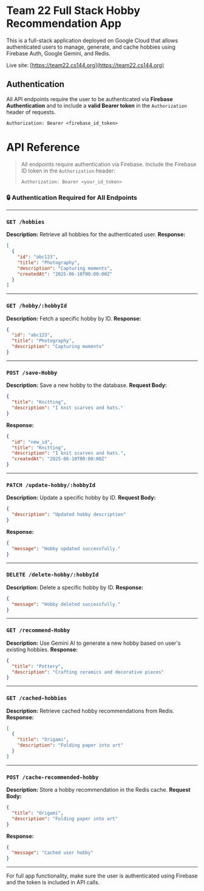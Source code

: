 # Team 22 Full Stack Hobby Recommendation App

This is a full-stack application deployed on Google Cloud that allows authenticated users to manage, generate, and cache hobbies using Firebase Auth, Google Gemini, and Redis.

Live site: [https://team22.cs144.org](https://team22.cs144.org)

## Authentication

All API endpoints require the user to be authenticated via **Firebase Authentication** and to include a **valid Bearer token** in the `Authorization` header of requests.

```http
Authorization: Bearer <firebase_id_token>
```
# API Reference

> All endpoints require authentication via Firebase.
> Include the Firebase ID token in the `Authorization` header:
>
> ```
> Authorization: Bearer <your_id_token>
> ```

### 🔒 Authentication Required for All Endpoints

---

### `GET /hobbies`
**Description:** Retrieve all hobbies for the authenticated user.
**Response:**
```json
[
  {
    "id": "abc123",
    "title": "Photography",
    "description": "Capturing moments",
    "createdAt": "2025-06-10T00:00:00Z"
  }
]
```

---

### `GET /hobby/:hobbyId`
**Description:** Fetch a specific hobby by ID.
**Response:**
```json
{
  "id": "abc123",
  "title": "Photography",
  "description": "Capturing moments"
}
```

---

### `POST /save-Hobby`
**Description:** Save a new hobby to the database.
**Request Body:**
```json
{
  "title": "Knitting",
  "description": "I knit scarves and hats."
}
```
**Response:**
```json
{
  "id": "new_id",
  "title": "Knitting",
  "description": "I knit scarves and hats.",
  "createdAt": "2025-06-10T00:00:00Z"
}
```

---

### `PATCH /update-hobby/:hobbyId`
**Description:** Update a specific hobby by ID.
**Request Body:**
```json
{
  "description": "Updated hobby description"
}
```
**Response:**
```json
{
  "message": "Hobby updated successfully."
}
```

---

### `DELETE /delete-hobby/:hobbyId`
**Description:** Delete a specific hobby by ID.
**Response:**
```json
{
  "message": "Hobby deleted successfully."
}
```

---

### `GET /recommend-Hobby`
**Description:** Use Gemini AI to generate a new hobby based on user's existing hobbies.
**Response:**
```json
{
  "title": "Pottery",
  "description": "Crafting ceramics and decorative pieces"
}
```

---

### `GET /cached-hobbies`
**Description:** Retrieve cached hobby recommendations from Redis.
**Response:**
```json
[
  {
    "title": "Origami",
    "description": "Folding paper into art"
  }
]
```

---

### `POST /cache-recommended-hobby`
**Description:** Store a hobby recommendation in the Redis cache.
**Request Body:**
```json
{
  "title": "Origami",
  "description": "Folding paper into art"
}
```
**Response:**
```json
{
  "message": "Cached user hobby"
}
```

---

For full app functionality, make sure the user is authenticated using Firebase and the token is included in API calls.
